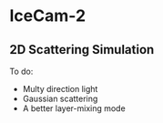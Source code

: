 # IceCam-2

## 2D Scattering Simulation

To do:
- Multy direction light
- Gaussian scattering
- A better layer-mixing mode